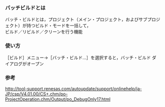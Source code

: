 ### バッチビルドとは
バッチ・ビルドとは，プロジェクト（メイン・プロジェクト，およびサブプロジェクト）が持つビルド・モードを一括して，  
ビルド／リビルド／クリーンを行う機能

### 使い方
［ビルド］メニュー→［バッチ・ビルド...］を選択すると，バッチ・ビルド ダイアログがオープン

### 参考
http://tool-support.renesas.com/autoupdate/support/onlinehelp/ja-JP/csp/V4.01.00/CS+.chm/po-ProjectOperation.chm/Output/po_DebugOnly17.html
